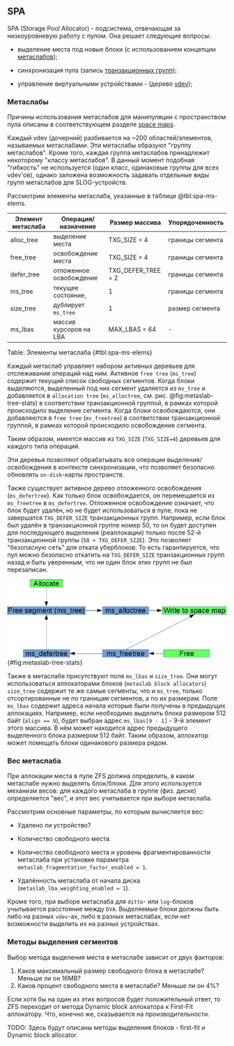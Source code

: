 ## SPA

SPA (Storage Pool Allocator) - подсистема, отвечающая за низкоуровневую работу с пулом.
Она решает следующие вопросы:

* выделение места под новые блоки (с использованием концепции [метаслабов](#метаслабы));

* синхронизация пула (запись [транзакционных групп](#транзакционные-группы-txg));

* управление виртуальными устройствами - (дерево [vdev](#vdev));


### Метаслабы

Причины использования метаслабов для манипуляции с пространством пула описаны в соответствующем разделе [space maps](#space-maps).

Каждый vdev (дочерний) разбивается на ~200 областей/элементов, называемых метаслабами.
Эти метаслабы образуют "группу метаслабов". Кроме того, каждая группа
метаслабов принадлежит некоторому "классу метаслабов".
В данный момент подобная "гибкость" не используется (один класс, одинаковые группы для всех vdev'ов),
однако заложена возможность задавать отдельные виды групп метаслабов для SLOG-устройств.

Рассмотрим элементы метаслаба, указанные в таблице @tbl:spa-ms-elems.

| Элемент метаслаба | Операция/назначение     | Размер массива     | Упорядоченность  |
| ----------------- | ----------------------- | ------------------ | ---------------- |
| alloc_tree        | выделение места         | TXG_SIZE = 4       | границы сегмента |
| free_tree         | освобождение места      | TXG_SIZE = 4       | границы сегмента |
| defer_tree        | отложенное освобождение | TXG_DEFER_TREE = 2 | границы сегмента |
| ms_tree           | текущее состояние,      | 1                  | границы сегмента |
| size_tree         | дублирует `ms_tree`     | 1                  | размер сегмента  |
| ms_lbas           | массив курсоров на LBA  | MAX_LBAS = 64      | -                |

Table: Элементы метаслаба {#tbl:spa-ms-elems}

Каждый метаслаб управляет набором активных деревьев для отслеживания операций над ним.
Активное `free tree` (`ms_tree`) содержит текущий список свободных сегментов.
Когда блоки выделяются, выделенный под них сегмент удаляется из `ms_tree`
и добавляется в `allocation tree` (`ms_alloctree`, см. рис. @fig:metaslab-tree-stats)
в соответствии транзакционной группой, в рамках которой происходило выделение сегмента.
Когда блоки освобождаются, они добавляются в `free tree` (`ms_freetree`)
в соответствии транзакционной группой, в рамках которой происходило освобождение сегмента.

Таким образом, имеется массив из `TXG_SIZE` (`TXG_SIZE=4`) деревьев для каждого типа операций.

Эти деревья позволяют обрабатывать все операции выделения/освобождения в
контексте синхронизации, что позволяет безопасно обновлять `on-disk`-карты пространств.

Также существует активное дерево отложенного освобождения (`ms_defertree`).
Как только блок освобождается, он перемещается из `ms_freetree` в `ms_defertree`.
Отложенное освобождение означает, что блок будет удалён, но не будет использоваться
в пуле, пока не завершатся `TXG_DEFER_SIZE` транзакционных групп. Например, если блок
был удалён в транзакционной группе номер 50, то он будет доступен для последующего
выделения (реаллокации) только после 52-й транзакционной группы (`50 + TXG_DEFER_SIZE`).
Это позволяет "безопасную сеть" для отката уберблоков. То есть гарантируется,
что пул можно безопасно откатить на `TXG_DEFER_SIZE` транзакционных групп назад и
быть уверенным, что ни один блок этих групп не был перезаписан.

![Операции с сегментами в метаслабе](./img/zfs-metaslab-tree-stats.png "Операции с сегментами в метаслабе"){#fig:metaslab-tree-stats}

Также в метаслабе присутствуют поля `ms_lbas` и `size_tree`.
Они могут использоваться аллокаторами блоков (`metaslab block allocators`)
`size_tree` содержит те же самые сегменты, что и `ms_tree`, только отсортированные
не по границам сегментов, а по их размерам.
Поле `ms_lbas` содержит адреса начала которые были получены в предыдущих аллокациях.
Например, если необходимо выделить блока размером 512 байт (`align == 9`),
будет выбран адрес `ms_lbas[9 - 1]` - 9-й элемент этого массива.
В нём может находится адрес предыдущего выделенного блока размером 512 байт.
Таким образом, аллокатор может помещать блоки одинакового размера рядом.

### Вес метаслаба

При аллокации места в пуле ZFS должна определить, в каком метаслабе нужно выделять блок/блоки.
Для этого используется механизм весов: для каждого метаслаба в группе (физ. диске) определяется "вес",
и этот вес учитывается при выборе метаслаба.

Рассмотрим основные параметры, по которым вычисляется вес:

* Удалено ли устройство?

* Количество свободного места.

* Количество свободного места и уровень фрагментированности метаслаба при установке параметра
`metaslab_fragmentation_factor_enabled = 1`.

* Удалённость метаслаба от начала диска (`metaslab_lba_weighting_enabled = 1`).

Кроме того, при выборе метаслаба для `ditto`- или `log`-блоков учытывается расстояние между `DVA`.
Выделяемые блоки должны быть либо на разных `vdev`-ах, либо в разных метаслабах, если
нет возможности выделить их на разных устройствах.


### Методы выделения сегментов

Выбор метода выделения места в метаслабе зависит от двух факторов:

1. Каков максимальный размер свободного блока в метаслабе? Меньше ли он 16MB?
2. Каков процент свободного места в метаслабе? Меньше ли он 4%?

Если хотя бы на один из этих вопросов будет положительный ответ, то ZFS переходит
от метода Dynamic block аллокатора к First-Fit аллокатору. Что, конечно же, сказывается на производительности.

TODO: Здесь будут описаны методы выделения блоков - first-fit и Dynamic block allocator.

